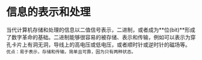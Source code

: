 # 信息的表示和处理

当代计算机存储和处理的信息以二值信号表示，二进制，或者成为**位(bit)**形成了数字革命的基础。二进制能够很容易的被存储、表示和传输，例如可以表示为穿孔卡片上有洞无洞，导线上的高电压或低电压，或者顺时针或逆时针的磁场等。
`优点：易于表示，存储和传输，简单且可靠，因为只有两种状态。`

 